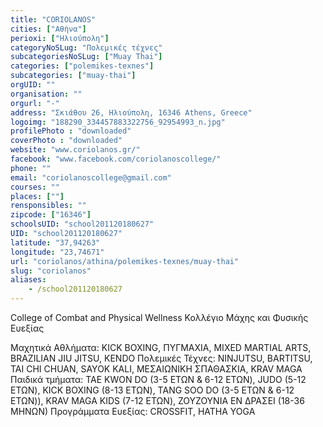 ```yaml
---
title: "CORIOLANOS"
cities: ["Αθήνα"]
perioxi: ["Ηλιούπολη"]
categoryNoSLug: "Πολεμικές τέχνες"
subcategoriesNoSLug: ["Muay Thai"]
categories: ["polemikes-texnes"]
subcategories: ["muay-thai"]
orgUID: ""
organisation: ""
orgurl: "-"
address: "Σκιάθου 26, Ηλιούπολη, 16346 Athens, Greece"
logoimg: "188290_334457883322756_92954993_n.jpg"
profilePhoto : "downloaded"
coverPhoto : "downloaded"
website: "www.coriolanos.gr/"
facebook: "www.facebook.com/coriolanoscollege/"
phone: ""
email: "coriolanoscollege@gmail.com"
courses: ""
places: [""]
rensponsibles: ""
zipcode: ["16346"]
schoolsUID: "school201120180627"
UID: "school201120180627"
latitude: "37,94263"
longitude: "23,74671"
url: "coriolanos/athina/polemikes-texnes/muay-thai"
slug: "coriolanos"
aliases:
    - /school201120180627
---
```



College of Combat and Physical Wellness Κολλέγιο Μάχης και Φυσικής Ευεξίας

Mαχητικά Αθλήματα: KICK BOXING, ΠΥΓΜΑΧΙΑ, MIXED MARTIAL ARTS, BRAZILIAN JIU JITSU, KENDO Πολεμικές Τέχνες: NINJUTSU, BARTITSU, TAI CHI CHUAN, SAYOK KALI, ΜΕΣΑΙΩΝΙΚΗ ΣΠΑΘΑΣΚΙΑ, KRAV MAGA Παιδικά τμήματα: TAE KWON DO (3-5 ΕΤΩΝ &amp; 6-12 ΕΤΩΝ), JUDO (5-12 ΕΤΩΝ), KICK BOXING (8-13 ΕΤΩΝ), TANG SOO DO (3-5 ΕΤΩΝ &amp; 6-12 ΕΤΩΝ)), KRAV MAGA KIDS (7-12 ΕΤΩΝ), ZOYZOYNΙΑ ΕΝ ΔΡΑΣΕΙ (18-36 ΜΗΝΩΝ) Προγράμματα Ευεξίας: CROSSFIT, HATHA YOGA